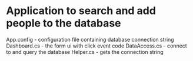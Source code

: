 Application to search and add people to the database
=====================================================

App.config - configuration file containing database connection string
Dashboard.cs - the form ui with click event code
DataAccess.cs - connect to and query the database
Helper.cs - gets the connection string
